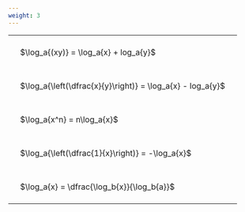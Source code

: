 ```yaml
---
weight: 3
---
```


<style type="text/css">
#T_edf34 th.col_heading {
  text-align: left;
  font-size: 1em;
}
#T_edf34 td {
  text-align: left;
  font-size: 1em;
  padding: 1.5em;
}
</style>
<table id="T_edf34">
  <thead>
  </thead>
  <tbody>
    <tr>
      <td id="T_edf34_row0_col0" class="data row0 col0" >$\log_a{(xy)} = \log_a{x} + log_a{y}$</td>
    </tr>
    <tr>
      <td id="T_edf34_row1_col0" class="data row1 col0" >$\log_a{\left(\dfrac{x}{y}\right)} = \log_a{x} - log_a{y}$</td>
    </tr>
    <tr>
      <td id="T_edf34_row2_col0" class="data row2 col0" >$\log_a{x^n} = n\log_a{x}$</td>
    </tr>
    <tr>
      <td id="T_edf34_row3_col0" class="data row3 col0" >$\log_a{\left(\dfrac{1}{x}\right)} = -\log_a{x}$</td>
    </tr>
    <tr>
      <td id="T_edf34_row4_col0" class="data row4 col0" >$\log_a{x} = \dfrac{\log_b{x}}{\log_b{a}}$</td>
    </tr>
  </tbody>
</table>
